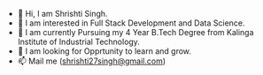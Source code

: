 - 👋 Hi, I am Shrishti Singh.
- 👀 I am interested in Full Stack Development and Data Science.
- 🌱 I am currently Pursuing my 4 Year B.Tech Degree from Kalinga Institute of Industrial Technology.
- 💞️ I am looking for Opprtunity to learn and grow.
- 📫 Mail me (shrishti27singh@gmail.com)

<!---
Shrishti246/Shrishti246 is a ✨ special ✨ repository because its `README.md` (this file) appears on your GitHub profile.
You can click the Preview link to take a look at your changes.
--->
